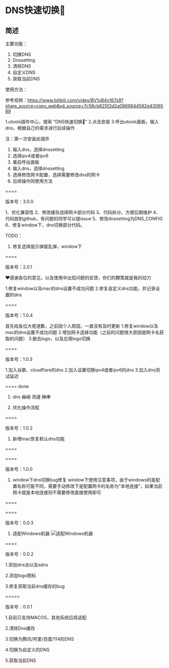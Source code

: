 # DNS快速切换🚀

## 简述

主要功能：

1. 切换DNS
2. Dnssetting
3. 清除DNS
4. 自定义DNS
5. 获取当前DNS

使用方法：

参考视频：https://www.bilibili.com/video/BV1xB4y167s9?share_source=copy_web&vd_source=7c58cb625f2d2a0866844562e4306589

1.utools插件中心，搜索 "DNS快速切换🚀"
2.点击安装
3.呼出utools面板，输入dns，根据自己的需求进行后续操作

注：第一次安装此插件

1. 输入dns，选择dnssetting
2. 选择ipv4或者ipv6
3. 重启呼出面板
4. 输入dns，选择dnssetting
5. 选择修改网卡配置，选择需要修改dns的网卡
6. 后续操作同使用方法

====

版本号：3.0.0

1、优化兼容性
2、修改缓存选择网卡部分代码
3、代码拆分，方便后期维护
4、代码放到github，有问题的同学可以提issue
5、修改dnssetting为DNS_CONFIG
6、修复window下，dns切换部分代码。

TODO：

1. 修复选择提示弹窗乱弹，window下

====

版本号：2.0.1

❤️感谢各位的意见，以及使用中出现问题的反馈，你们的鞭策就是我的动力

1.修复window以及mac的dns设置不成功问题
2.修复自定义dns功能，并记录设置的dns

====

版本号：1.0.4

首先给各位大佬道歉，之前因个人原因，一直没有及时更新
1.修复window以及mac的dns设置不成功问题
2.增加网卡选择功能（之前的问题很大原因是网卡名获取的问题）
3.删去logo，以及应用logo切换

====

版本号：1.0.3

1.加入谷歌、cloudflare的dns
2.加入设置切换ipv4或者ipv6的dns
3.加入dns测试延迟

====
done

1. dns ~~自动~~ 测速 ~~排序~~

2. 优化操作流程

====

版本号：1.0.2

1. 新增mac恢复默认dns功能

====

====

版本号：1.0.0

1. window下dns切换bug修复
window下使用注意事项，由于windows的是配置名称可能不同，需要手动修改下是配置网卡的名称为”本地连接“，如果当前网卡就是本地连接则不需要修改直接使用即可

====

====

版本号：0.0.3

1. 适配Windows机器
![适配Windows机器](https://s1.ax1x.com/2020/07/10/UMgGGD.png)

====

版本号：0.0.2

1.添加dns派以及sdns

2.添加logo图标

3.修复获取当前dns缓存的bug

=====

版本号：0.0.1

1.目前只支持MACOS，其他系统后续适配

2.清除Dns缓存

3.切换为腾讯/阿里/百度/114的DNS

4.切换为自定义的DNS

5.获取当前DNS